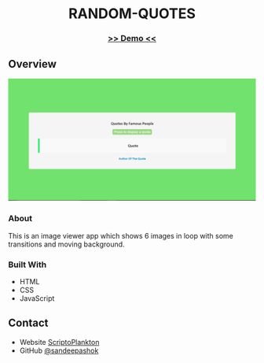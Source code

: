 <!-- Please update value in the {}  -->

<h1 align="center">RANDOM-QUOTES</h1>

<div align="center">
  <h3>
    <a href="https://randomquotes-app.netlify.app/">
     >> Demo <<
    </a>   
  </h3>
</div>


<!-- OVERVIEW -->

## Overview

![screenshot](Capture.PNG)

### About
  This is an image viewer app which shows 6 images in loop with some transitions and moving background.

### Built With

<!-- This section should list any major frameworks that you built your project using. Here are a few examples.-->

- HTML
- CSS
- JavaScript


## Contact

- Website [ScriptoPlankton](https://sandeep.netlify.app/)
- GitHub [@sandeepashok](https://github.com/sandeepashok)

